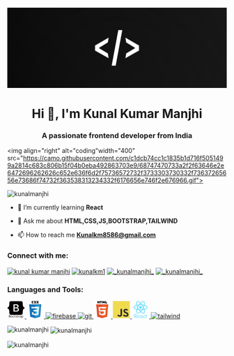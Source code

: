 ![logo](https://github.com/Kunalmanjhi/kunalmanjhi/blob/main/banner2.jpg)
<h1 align="center">Hi 👋, I'm Kunal Kumar Manjhi</h1>
<h3 align="center">A passionate frontend developer from India</h3>

<img align="right" alt="coding"width="400" src="https://camo.githubusercontent.com/c1dcb74cc1c1835b1d716f5051499a2814c683c806b15f04b0eba492863703e9/68747470733a2f2f63646e2e6472696262626c652e636f6d2f75736572732f3733303730332f73637265656e73686f74732f363538313234332f6176656e746f2e676966.gif">
<p align="left"> <img src="https://komarev.com/ghpvc/?username=kunalmanjhi&label=Profile%20views&color=0e75b6&style=flat" alt="kunalmanjhi" /> </p>

- 🌱 I’m currently learning **React**

- 💬 Ask me about **HTML,CSS,JS,BOOTSTRAP,TAILWIND**

- 📫 How to reach me **Kunalkm8586@gmail.com**

<h3 align="left">Connect with me:</h3>
<p align="left">
<a href="https://linkedin.com/in/kunal kumar manjhi" target="blank"><img align="center" src="https://raw.githubusercontent.com/rahuldkjain/github-profile-readme-generator/master/src/images/icons/Social/linked-in-alt.svg" alt="kunal kumar manjhi" height="30" width="40" /></a>
<a href="https://fb.com/kunalkm1" target="blank"><img align="center" src="https://raw.githubusercontent.com/rahuldkjain/github-profile-readme-generator/master/src/images/icons/Social/facebook.svg" alt="kunalkm1" height="30" width="40" /></a>
<a href="https://instagram.com/_kunalmanjhi_" target="blank"><img align="center" src="https://raw.githubusercontent.com/rahuldkjain/github-profile-readme-generator/master/src/images/icons/Social/instagram.svg" alt="_kunalmanjhi_" height="30" width="40" /></a>
<a href="https://www.youtube.com/c/_kunalmanjhi_" target="blank"><img align="center" src="https://raw.githubusercontent.com/rahuldkjain/github-profile-readme-generator/master/src/images/icons/Social/youtube.svg" alt="_kunalmanjhi_" height="30" width="40" /></a>
</p>

<h3 align="left">Languages and Tools:</h3>
<p align="left"> <a href="https://getbootstrap.com" target="_blank" rel="noreferrer"> <img src="https://raw.githubusercontent.com/devicons/devicon/master/icons/bootstrap/bootstrap-plain-wordmark.svg" alt="bootstrap" width="40" height="40"/> </a> <a href="https://www.w3schools.com/css/" target="_blank" rel="noreferrer"> <img src="https://raw.githubusercontent.com/devicons/devicon/master/icons/css3/css3-original-wordmark.svg" alt="css3" width="40" height="40"/> </a> <a href="https://firebase.google.com/" target="_blank" rel="noreferrer"> <img src="https://www.vectorlogo.zone/logos/firebase/firebase-icon.svg" alt="firebase" width="40" height="40"/> </a> <a href="https://git-scm.com/" target="_blank" rel="noreferrer"> <img src="https://www.vectorlogo.zone/logos/git-scm/git-scm-icon.svg" alt="git" width="40" height="40"/> </a> <a href="https://www.w3.org/html/" target="_blank" rel="noreferrer"> <img src="https://raw.githubusercontent.com/devicons/devicon/master/icons/html5/html5-original-wordmark.svg" alt="html5" width="40" height="40"/> </a> <a href="https://developer.mozilla.org/en-US/docs/Web/JavaScript" target="_blank" rel="noreferrer"> <img src="https://raw.githubusercontent.com/devicons/devicon/master/icons/javascript/javascript-original.svg" alt="javascript" width="40" height="40"/> </a> <a href="https://reactjs.org/" target="_blank" rel="noreferrer"> <img src="https://raw.githubusercontent.com/devicons/devicon/master/icons/react/react-original-wordmark.svg" alt="react" width="40" height="40"/> </a> <a href="https://tailwindcss.com/" target="_blank" rel="noreferrer"> <img src="https://www.vectorlogo.zone/logos/tailwindcss/tailwindcss-icon.svg" alt="tailwind" width="40" height="40"/> </a> </p>

<p><img align="left" src="https://github-readme-stats.vercel.app/api/top-langs?username=kunalmanjhi&show_icons=true&locale=en&layout=compact" alt="kunalmanjhi" /></p>

<p>&nbsp;<img align="center" src="https://github-readme-stats.vercel.app/api?username=kunalmanjhi&show_icons=true&locale=en" alt="kunalmanjhi" /></p>

<p><img align="center" src="https://github-readme-streak-stats.herokuapp.com/?user=kunalmanjhi&" alt="kunalmanjhi" /></p>

